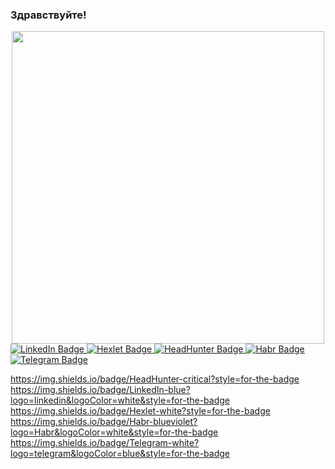 ### Здравствуйте!
<div id="header" align="center">
  <img src="https://media.tenor.com/41J3A6rJl0wAAAAd/internet.gif" width="500"/>
</div>
<div id="badges">
  <a href="https://www.linkedin.com/in/kirill-kulikov/">
    <img src="https://img.shields.io/badge/LinkedIn-blue?logo=linkedin&logoColor=white&style=for-the-badge" alt="LinkedIn Badge"/>
  </a>
  <a href="https://ru.hexlet.io/u/kk">
    <img src="https://img.shields.io/badge/Hexlet-white?style=for-the-badge" alt="Hexlet Badge"/>
  </a>
  <a href="https://chelyabinsk.hh.ru/resume/ed17a58bff0b36853d0039ed1f726642547769">
    <img src="https://img.shields.io/badge/HeadHunter-critical?style=for-the-badge" alt="HeadHunter Badge"/>
  </a>
  <a href="https://career.habr.com/kirito74">
    <img src="https://img.shields.io/badge/Habr-blueviolet?logo=Habr&logoColor=white&style=for-the-badge" alt="Habr Badge"/>
  </a>
  <a href="https://t.me/Kul_Kir">
    <img src="https://img.shields.io/badge/Telegram-white?logo=telegram&logoColor=blue&style=for-the-badge" alt="Telegram Badge"/>
  </a>
</div>

<!--
**2KO1/2KO1** is a ✨ _special_ ✨ repository because its `README.md` (this file) appears on your GitHub profile.

Here are some ideas to get you started:

- 🔭 I’m currently working on ...
- 🌱 I’m currently learning ...
- 👯 I’m looking to collaborate on ...
- 🤔 I’m looking for help with ...
- 💬 Ask me about ...
- 📫 How to reach me: ...
- 😄 Pronouns: ...
- ⚡ Fun fact: ...
-->
https://img.shields.io/badge/HeadHunter-critical?style=for-the-badge
https://img.shields.io/badge/LinkedIn-blue?logo=linkedin&logoColor=white&style=for-the-badge
https://img.shields.io/badge/Hexlet-white?style=for-the-badge
https://img.shields.io/badge/Habr-blueviolet?logo=Habr&logoColor=white&style=for-the-badge
https://img.shields.io/badge/Telegram-white?logo=telegram&logoColor=blue&style=for-the-badge
